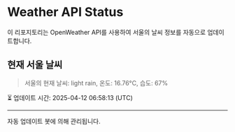 
# Weather API Status

이 리포지토리는 OpenWeather API를 사용하여 서울의 날씨 정보를 자동으로 업데이트합니다.

## 현재 서울 날씨
> 서울의 현재 날씨: light rain, 온도: 16.76°C, 습도: 67%

⏳ 업데이트 시간: 2025-04-12 06:58:13 (UTC)

---
자동 업데이트 봇에 의해 관리됩니다.
